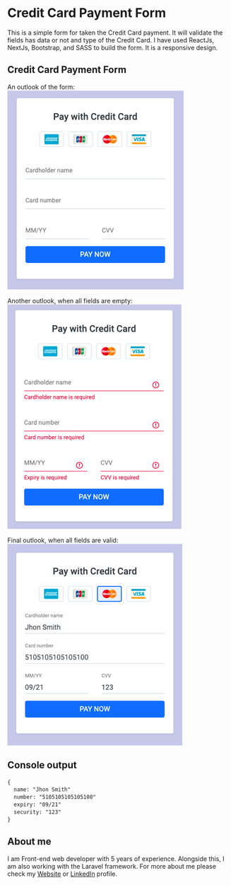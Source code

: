 # Credit Card Payment Form
This is a simple form for taken the Credit Card payment. It will validate the fields has data or not and type of the Credit Card. I have used ReactJs, NextJs, Bootstrap, and SASS to build the form. It is a responsive design. 

## Credit Card Payment Form
An outlook of the form:<br/>
![Credit Card payment form](public/static/example/01.png)

Another outlook, when all fields are empty:<br/>
![Credit Card payment form with empty fields](public/static/example/02.png)

Final outlook, when all fields are valid:<br/>
![Credit Card payment form with empty fields](public/static/example/04.png)

## Console output
```html
{
  name: "Jhon Smith"
  number: "5105105105105100"
  expiry: "09/21"
  security: "123"
}
```
## About me
I am Front-end web developer with 5 years of experience. Alongside this, I am also working with the Laravel framework. For more about me please check my [Website](https://sonjoydatta.me) or [LinkedIn](https://www.linkedin.com/in/sonjoydatta) profile.
